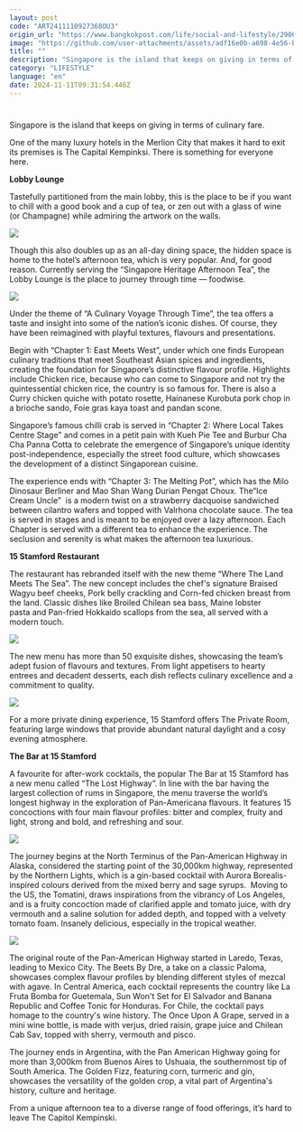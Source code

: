 ```yaml
---
layout: post
code: "ART2411110927368OU3"
origin_url: "https://www.bangkokpost.com/life/social-and-lifestyle/2900167/a-diverse-culinary-adventure"
image: "https://github.com/user-attachments/assets/adf16e0b-a698-4e56-be8c-18e4160879c5"
title: ""
description: "Singapore is the island that keeps on giving in terms of culinary fare."
category: "LIFESTYLE"
language: "en"
date: 2024-11-11T09:31:54.446Z
---
```


# 

Singapore is the island that keeps on giving in terms of culinary fare. 

One of the many luxury hotels in the Merlion City that makes it hard to exit its premises is The Capital Kempinksi. There is something for everyone here. 

**Lobby Lounge**

Tastefully partitioned from the main lobby, this is the place to be if you want to chill with a good book and a cup of tea, or zen out with a glass of wine (or Champagne) while admiring the artwork on the walls.

![](https://github.com/user-attachments/assets/4a3e1564-a2ca-4538-b19f-403cc674844b)

Though this also doubles up as an all-day dining space, the hidden space is home to the hotel’s afternoon tea, which is very popular. And, for good reason. Currently serving the “Singapore Heritage Afternoon Tea”, the Lobby Lounge is the place to journey through time — foodwise. 

![](https://github.com/user-attachments/assets/f6222129-ac5a-49f7-a228-4e04acb414b9)

Under the theme of “A Culinary Voyage Through Time”, the tea offers a taste and insight into some of the nation’s iconic dishes. Of course, they have been reimagined with playful textures, flavours and presentations. 

Begin with “Chapter 1: East Meets West”, under which one finds European culinary traditions that meet Southeast Asian spices and ingredients, creating the foundation for Singapore’s distinctive flavour profile. Highlights include Chicken rice, because who can come to Singapore and not try the quintessential chicken rice, the country is so famous for. There is also a Curry chicken quiche with potato rosette, Hainanese Kurobuta pork chop in a brioche sando, Foie gras kaya toast and pandan scone. 

Singapore’s famous chilli crab is served in “Chapter 2: Where Local Takes Centre Stage” and comes in a petit pain with Kueh Pie Tee and Burbur Cha Cha Panna Cotta to celebrate the emergence of Singapore’s unique identity post-independence, especially the street food culture, which showcases the development of a distinct Singaporean cuisine.

The experience ends with “Chapter 3: The Melting Pot”, which has the Milo Dinosaur Berliner and Mao Shan Wang Durian Pengat Choux. The“Ice Cream Uncle”  is a modern twist on a strawberry dacquoise sandwiched between cilantro wafers and topped with Valrhona chocolate sauce. The tea is served in stages and is meant to be enjoyed over a lazy afternoon. Each Chapter is served with a different tea to enhance the experience. The seclusion and serenity is what makes the afternoon tea luxurious.

**15 Stamford Restaurant**

The restaurant has rebranded itself with the new theme “Where The Land Meets The Sea”. The new concept includes the chef's signature Braised Wagyu beef cheeks, Pork belly crackling and Corn-fed chicken breast from the land. Classic dishes like Broiled Chilean sea bass, Maine lobster pasta and Pan-fried Hokkaido scallops from the sea, all served with a modern touch.

![](https://github.com/user-attachments/assets/7d98e218-ce04-4a8c-bd81-e1eedec104d2)

The new menu has more than 50 exquisite dishes, showcasing the team’s adept fusion of flavours and textures. From light appetisers to hearty entrees and decadent desserts, each dish reflects culinary excellence and a commitment to quality. 

![](https://github.com/user-attachments/assets/861a313c-2b99-45c4-8d08-746f37d803cb)

For a more private dining experience, 15 Stamford offers The Private Room, featuring large windows that provide abundant natural daylight and a cosy evening atmosphere.

**The Bar at 15 Stamford**

A favourite for after-work cocktails, the popular The Bar at 15 Stamford has a new menu called “The Lost Highway”. In line with the bar having the largest collection of rums in Singapore, the menu traverse the world’s longest highway in the exploration of Pan-Americana flavours. It features 15 concoctions with four main flavour profiles: bitter and complex, fruity and light, strong and bold, and refreshing and sour.

![](https://static.bangkokpost.com/media/content/20241111/5341691.jpg)

The journey begins at the North Terminus of the Pan-American Highway in Alaska, considered the starting point of the 30,000km highway, represented by the Northern Lights, which is a gin-based cocktail with Aurora Borealis-inspired colours derived from the mixed berry and sage syrups.  Moving to the US, the Tomatini, draws inspirations from the vibrancy of Los Angeles, and is a fruity concoction made of clarified apple and tomato juice, with dry vermouth and a saline solution for added depth, and topped with a velvety tomato foam. Insanely delicious, especially in the tropical weather. 

![](https://github.com/user-attachments/assets/91fb6739-e5da-45db-aa00-14203d051f7e)

The original route of the Pan-American Highway started in Laredo, Texas, leading to Mexico City. The Beets By Dre, a take on a classic Paloma, showcases complex flavour profiles by blending different styles of mezcal with agave. In Central America, each cocktail represents the country like La Fruta Bomba for Guetemala, Sun Won't Set for El Salvador and Banana Republic and Coffee Tonic for Honduras. For Chile, the cocktail pays homage to the country's wine history. The Once Upon A Grape, served in a mini wine bottle, is made with verjus, dried raisin, grape juice and Chilean Cab Sav, topped with sherry, vermouth and pisco.

The journey ends in Argentina, with the Pan American Highway going for more than 3,000km from Buenos Aires to Ushuaia, the southernmost tip of South America. The Golden Fizz, featuring corn, turmeric and gin, showcases the versatility of the golden crop, a vital part of Argentina's history, culture and heritage.

From a unique afternoon tea to a diverse range of food offerings, it’s hard to leave The Capitol Kempinski.